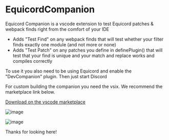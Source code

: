 # EquicordCompanion

Equicord Companion is a vscode extension to test Equicord patches & webpack finds right from the comfort of your IDE

- Adds "Test Find" on any webpack finds that will test whether your filter finds exactly one module (and not more or none)
- Adds "Test Patch" on any patches you define in definePlugin() that will test that your find is unique and your match and replace works and compiles correctly

To use it you also need to be using Equicord and enable the  "DevCompanion" plugin. Then just start Discord

For custom building the companion you need the vsix. We recommend the marketplace link below.

[Download on the vscode marketplace](https://marketplace.visualstudio.com/items?itemName=thororen.equicord-companion)

![image](https://github.com/user-attachments/assets/d11bd60a-daca-4393-9210-542ddbee1665)

![image](https://github.com/user-attachments/assets/204aef0d-74a8-4cac-8876-24fed51e7df2)

Thanks for looking here!